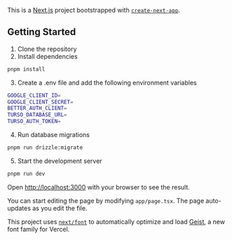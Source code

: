 This is a [Next.js](https://nextjs.org) project bootstrapped with [`create-next-app`](https://nextjs.org/docs/app/api-reference/cli/create-next-app).

## Getting Started

1. Clone the repository
2. Install dependencies
```bash
pnpm install
```
3. Create a .env file and add the following environment variables
```bash
GOOGLE_CLIENT_ID=
GOOGLE_CLIENT_SECRET=
BETTER_AUTH_CLIENT=
TURSO_DATABASE_URL=
TURSO_AUTH_TOKEN=
```
4. Run database migrations
```bash
pnpm run drizzle:migrate
```
5. Start the development server
```bash
pnpm run dev
```

Open [http://localhost:3000](http://localhost:3000) with your browser to see the result.

You can start editing the page by modifying `app/page.tsx`. The page auto-updates as you edit the file.

This project uses [`next/font`](https://nextjs.org/docs/app/building-your-application/optimizing/fonts) to automatically optimize and load [Geist](https://vercel.com/font), a new font family for Vercel.

